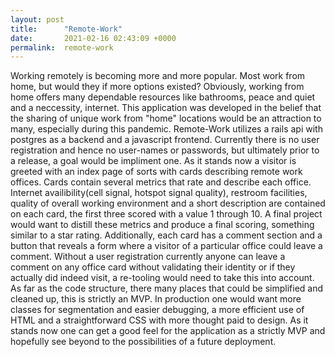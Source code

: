 ```yaml
---
layout: post
title:      "Remote-Work"
date:       2021-02-16 02:43:09 +0000
permalink:  remote-work
---
```


Working remotely is becoming more and more popular. Most work from home, but would they if more options existed? Obviously, working from home offers many dependable resources like bathrooms, peace and quiet and a neccessity, internet. This application was developed in the belief that the sharing of unique work from "home" locations would be an attraction to many, especially during this pandemic. 
Remote-Work utilizes a rails api with postgres as a backend and a javascript frontend.
Currently there is no user registration and hence no user-names or passwords, but ultimately prior to a release, a goal would be impliment one. As it stands now a visitor is greeted with an index page of sorts with cards describing remote work offices. Cards contain several metrics that rate and describe each office. Internet availibility(cell signal, hotspot signal quality), restroom facilities, quality of overall working environment and a short description are contained on each card, the first three scored with a value 1 through 10. A final project would want to distill these metrics and produce a final scoring, something similar to a star rating. Additionally, each card has a comment section and a button that reveals a form where a visitor of a particular office could leave a comment. Without a user registration currently anyone can leave a comment on any office card without validating their identity or if they actually did indeed visit, a re-tooling would need to take this into account. As far as the code structure, there many places that could be simplified and cleaned up, this is strictly an MVP. In production one would want more classes for segmentation and easier debugging, a more efficient use of HTML and a straightforward CSS with more thought paid to design. As it stands now one can get a good feel for the application as a strictly MVP and hopefully see beyond to the possibilities of a future deployment.

